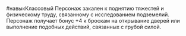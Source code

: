 #навыкКлассовый
Персонаж закален к поднятию тяжестей и физическому труду, связанному с исследованием подземелий. Персонаж получает бонус +4 к броскам на открывание дверей или выполнение подобных действий, связанных с грубой силой.